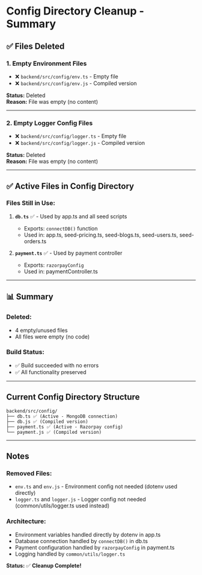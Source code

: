 # Config Directory Cleanup - Summary

## ✅ Files Deleted

### 1. Empty Environment Files
- ❌ `backend/src/config/env.ts` - Empty file
- ❌ `backend/src/config/env.js` - Compiled version

**Status:** Deleted  
**Reason:** File was empty (no content)

---

### 2. Empty Logger Config Files
- ❌ `backend/src/config/logger.ts` - Empty file
- ❌ `backend/src/config/logger.js` - Compiled version

**Status:** Deleted  
**Reason:** File was empty (no content)

---

## ✅ Active Files in Config Directory

### Files Still in Use:
1. **`db.ts`** ✅ - Used by app.ts and all seed scripts
   - Exports: `connectDB()` function
   - Used in: app.ts, seed-pricing.ts, seed-blogs.ts, seed-users.ts, seed-orders.ts

2. **`payment.ts`** ✅ - Used by payment controller
   - Exports: `razorpayConfig`
   - Used in: paymentController.ts

---

## 📊 Summary

### Deleted:
- 4 empty/unused files
- All files were empty (no code)

### Build Status:
- ✅ Build succeeded with no errors
- ✅ All functionality preserved

---

## Current Config Directory Structure

```
backend/src/config/
├── db.ts ✅ (Active - MongoDB connection)
├── db.js ✅ (Compiled version)
├── payment.ts ✅ (Active - Razorpay config)
└── payment.js ✅ (Compiled version)
```

---

## Notes

### Removed Files:
- `env.ts` and `env.js` - Environment config not needed (dotenv used directly)
- `logger.ts` and `logger.js` - Logger config not needed (common/utils/logger.ts used instead)

### Architecture:
- Environment variables handled directly by dotenv in app.ts
- Database connection handled by `connectDB()` in db.ts
- Payment configuration handled by `razorpayConfig` in payment.ts
- Logging handled by `common/utils/logger.ts`

**Status:** ✅ **Cleanup Complete!**

